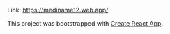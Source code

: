 Link: https://mediname12.web.app/

This project was bootstrapped with [Create React App](https://github.com/facebook/create-react-app).



